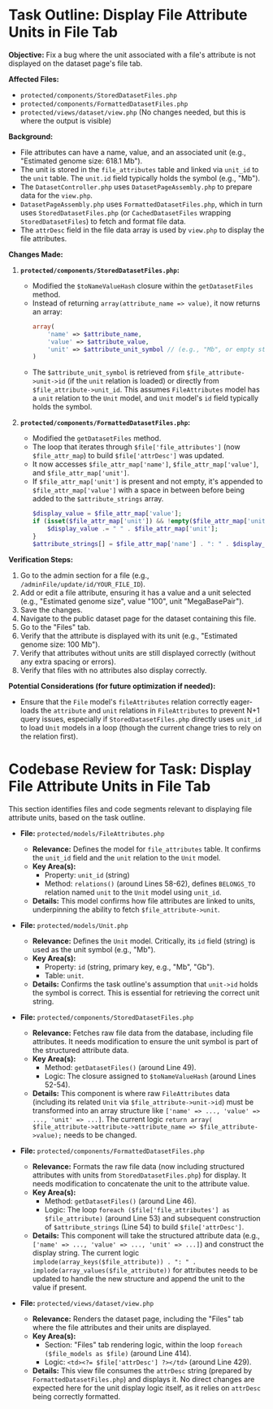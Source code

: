 # Task Outline: Display File Attribute Units in File Tab

**Objective:** Fix a bug where the unit associated with a file's attribute is not displayed on the dataset page's file tab.

**Affected Files:**
- `protected/components/StoredDatasetFiles.php`
- `protected/components/FormattedDatasetFiles.php`
- `protected/views/dataset/view.php` (No changes needed, but this is where the output is visible)

**Background:**
- File attributes can have a name, value, and an associated unit (e.g., "Estimated genome size: 618.1 Mb").
- The unit is stored in the `file_attributes` table and linked via `unit_id` to the `unit` table. The `unit.id` field typically holds the symbol (e.g., "Mb").
- The `DatasetController.php` uses `DatasetPageAssembly.php` to prepare data for the `view.php`.
- `DatasetPageAssembly.php` uses `FormattedDatasetFiles.php`, which in turn uses `StoredDatasetFiles.php` (or `CachedDatasetFiles` wrapping `StoredDatasetFiles`) to fetch and format file data.
- The `attrDesc` field in the file data array is used by `view.php` to display the file attributes.

**Changes Made:**

1.  **`protected/components/StoredDatasetFiles.php`:**
    *   Modified the `$toNameValueHash` closure within the `getDatasetFiles` method.
    *   Instead of returning `array(attribute_name => value)`, it now returns an array:
        ```php
        array(
            'name' => $attribute_name,
            'value' => $attribute_value,
            'unit' => $attribute_unit_symbol // (e.g., "Mb", or empty string if no unit)
        )
        ```
    *   The `$attribute_unit_symbol` is retrieved from `$file_attribute->unit->id` (if the `unit` relation is loaded) or directly from `$file_attribute->unit_id`. This assumes `FileAttributes` model has a `unit` relation to the `Unit` model, and `Unit` model's `id` field typically holds the symbol.

2.  **`protected/components/FormattedDatasetFiles.php`:**
    *   Modified the `getDatasetFiles` method.
    *   The loop that iterates through `$file['file_attributes']` (now `$file_attr_map`) to build `$file['attrDesc']` was updated.
    *   It now accesses `$file_attr_map['name']`, `$file_attr_map['value']`, and `$file_attr_map['unit']`.
    *   If `$file_attr_map['unit']` is present and not empty, it's appended to `$file_attr_map['value']` with a space in between before being added to the `$attribute_strings` array.
        ```php
        $display_value = $file_attr_map['value'];
        if (isset($file_attr_map['unit']) && !empty($file_attr_map['unit'])) {
            $display_value .= " " . $file_attr_map['unit'];
        }
        $attribute_strings[] = $file_attr_map['name'] . ": " . $display_value . "<br>";
        ```

**Verification Steps:**
1.  Go to the admin section for a file (e.g., `/adminFile/update/id/YOUR_FILE_ID`).
2.  Add or edit a file attribute, ensuring it has a value and a unit selected (e.g., "Estimated genome size", value "100", unit "MegaBasePair").
3.  Save the changes.
4.  Navigate to the public dataset page for the dataset containing this file.
5.  Go to the "Files" tab.
6.  Verify that the attribute is displayed with its unit (e.g., "Estimated genome size: 100 Mb").
7.  Verify that attributes without units are still displayed correctly (without any extra spacing or errors).
8.  Verify that files with no attributes also display correctly.

**Potential Considerations (for future optimization if needed):**
*   Ensure that the `File` model's `fileAttributes` relation correctly eager-loads the `attribute` and `unit` relations in `FileAttributes` to prevent N+1 query issues, especially if `StoredDatasetFiles.php` directly uses `unit_id` to load `Unit` models in a loop (though the current change tries to rely on the relation first).

# Codebase Review for Task: Display File Attribute Units in File Tab

This section identifies files and code segments relevant to displaying file attribute units, based on the task outline.

-   **File:** `protected/models/FileAttributes.php`
    -   **Relevance:** Defines the model for `file_attributes` table. It confirms the `unit_id` field and the `unit` relation to the `Unit` model.
    -   **Key Area(s):**
        -   Property: `unit_id` (string)
        -   Method: `relations()` (around Lines 58-62), defines `BELONGS_TO` relation named `unit` to the `Unit` model using `unit_id`.
    -   **Details:** This model confirms how file attributes are linked to units, underpinning the ability to fetch `$file_attribute->unit`.

-   **File:** `protected/models/Unit.php`
    -   **Relevance:** Defines the `Unit` model. Critically, its `id` field (string) is used as the unit symbol (e.g., "Mb").
    -   **Key Area(s):**
        -   Property: `id` (string, primary key, e.g., "Mb", "Gb").
        -   Table: `unit`.
    -   **Details:** Confirms the task outline's assumption that `unit->id` holds the symbol is correct. This is essential for retrieving the correct unit string.

-   **File:** `protected/components/StoredDatasetFiles.php`
    -   **Relevance:** Fetches raw file data from the database, including file attributes. It needs modification to ensure the unit symbol is part of the structured attribute data.
    -   **Key Area(s):**
        -   Method: `getDatasetFiles()` (around Line 49).
        -   Logic: The closure assigned to `$toNameValueHash` (around Lines 52-54).
    -   **Details:** This component is where raw `FileAttributes` data (including its related `Unit` via `$file_attribute->unit->id`) must be transformed into an array structure like `['name' => ..., 'value' => ..., 'unit' => ...]`. The current logic `return array( $file_attribute->attribute->attribute_name => $file_attribute->value);` needs to be changed.

-   **File:** `protected/components/FormattedDatasetFiles.php`
    -   **Relevance:** Formats the raw file data (now including structured attributes with units from `StoredDatasetFiles.php`) for display. It needs modification to concatenate the unit to the attribute value.
    -   **Key Area(s):**
        -   Method: `getDatasetFiles()` (around Line 46).
        -   Logic: The loop `foreach ($file['file_attributes'] as $file_attribute)` (around Line 53) and subsequent construction of `$attribute_strings` (Line 54) to build `$file['attrDesc']`.
    -   **Details:** This component will take the structured attribute data (e.g., `['name' => ..., 'value' => ..., 'unit' => ...]`) and construct the display string. The current logic `implode(array_keys($file_attribute)) . ": " . implode(array_values($file_attribute))` for attributes needs to be updated to handle the new structure and append the unit to the value if present.

-   **File:** `protected/views/dataset/view.php`
    -   **Relevance:** Renders the dataset page, including the "Files" tab where the file attributes and their units are displayed.
    -   **Key Area(s):**
        -   Section: "Files" tab rendering logic, within the loop `foreach ($file_models as $file)` (around Line 414).
        -   Logic: `<td><?= $file['attrDesc'] ?></td>` (around Line 429).
    -   **Details:** This view file consumes the `attrDesc` string (prepared by `FormattedDatasetFiles.php`) and displays it. No direct changes are expected here for the unit display logic itself, as it relies on `attrDesc` being correctly formatted.